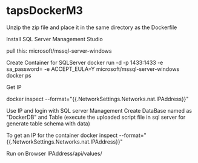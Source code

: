 # tapsDockerM3
Unzip the zip file and place it in the same directory as the Dockerfile

Install SQL Server Management Studio

pull this: microsoft/mssql-server-windows

Create Container for SQLServer docker run -d -p 1433:1433 -e sa_password=<pwd> -e ACCEPT_EULA=Y microsoft/mssql-server-windows docker ps

Get IP

docker inspect --format="{{.NetworkSettings.Networks.nat.IPAddress}}" <containerName>

Use IP and login with SQL server Management Create DataBase named as "DockerDB" and Table (execute the uploaded script file in sql server for generate table schema with data)

To get an IP for the container 
docker inspect --format="{{.NetworkSettings.Networks.nat.IPAddress}}" <containerName>

Run on Browser IPAddress/api/values/
